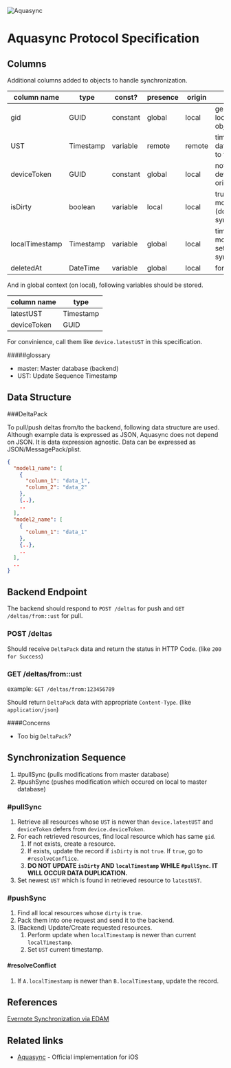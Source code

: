 ![Aquasync](https://dl.dropboxusercontent.com/u/7817937/_github/aquamarine/aquasync_logo.png)

Aquasync Protocol Specification
===

Columns
---

Additional columns added to objects to handle synchronization.

|column name   |type     |const?  |presence |origin |description|
|--------------|---------|--------|---------|-------|-----------|
|gid           |GUID     |constant|global   |local  |generated locally when object created|
|UST           |Timestamp|variable|remote   |remote |time when the data get merged to the master|
|deviceToken   |GUID     |constant|global   |local  |notate which device is the origin of the data|
|isDirty       |boolean  |variable|local    |local  |true when modified/created (do not set while synchronization)|
|localTimestamp|Timestamp|variable|global   |local  |time when last modified (do not set while synchronization)|
|deletedAt     |DateTime |variable|global   |local  |for soft deletion|

And in global context (on local), following variables should be stored.

|column name   |type     |
|--------------|---------|
|latestUST     |Timestamp|
|deviceToken   |GUID     |

For convinience, call them like `device.latestUST` in this specification.

#####glossary

- master: Master database (backend)
- UST: Update Sequence Timestamp

Data Structure
---

###DeltaPack

To pull/push deltas from/to the backend, following data structure are used. Although example data is expressed as JSON, Aquasync does not depend on JSON. It is data expression agnostic. Data can be expressed as JSON/MessagePack/plist.

```json
{
  "model1_name": [
    {
      "column_1": "data_1",
      "column_2": "data_2"
    },
    {..},
    ..
  ],
  "model2_name": [
    {
      "column_1": "data_1"
    },
    {..},
    ..
  ],
  ..
}
```

Backend Endpoint
---

The backend should respond to `POST /deltas` for push and `GET /deltas/from::ust` for pull.

### POST /deltas

Should receive `DeltaPack` data and return the status in HTTP Code. (like `200 for Success`)

### GET /deltas/from::ust

example: `GET /deltas/from:123456789`

Should return `DeltaPack` data with appropriate `Content-Type`. (like `application/json`)

####Concerns

- Too big `DeltaPack`?

Synchronization Sequence
---

1. #pullSync (pulls modifications from master database)
2. #pushSync (pushes modification which occured on local to master database)

### \#pullSync

1. Retrieve all resources whose `UST` is newer than `device.latestUST` and `deviceToken` defers from `device.deviceToken`.
2. For each retrieved resources, find local resource which has same `gid`.
     1. If not exists, create a resource.
     2. If exists, update the record if `isDirty` is not `true`. If `true`, go to `#resolveConflice`.
     3. **DO NOT UPDATE `isDirty` AND `localTimestamp` WHILE `#pullSync`. IT WILL OCCUR DATA DUPLICATION.**
3. Set newest `UST` which is found in retrieved resource to `latestUST`.

### \#pushSync

1. Find all local resources whose `dirty` is `true`.
2. Pack them into one request and send it to the backend.
3. (Backend) Update/Create requested resources.
     1. Perform update when `localTimestamp` is newer than current `localTimestamp`.
     2. Set `UST` current timestamp.

#### \#resolveConflict

1. If `A.localTimestamp` is newer than `B.localTimestamp`, update the record.

References
--

[Evernote Synchronization via EDAM](https://dev.evernote.com/media/pdf/edam-sync.pdf)

Related links
---

- [Aquasync](https://github.com/AQAquamarine/Aquasync) - Official implementation for iOS
